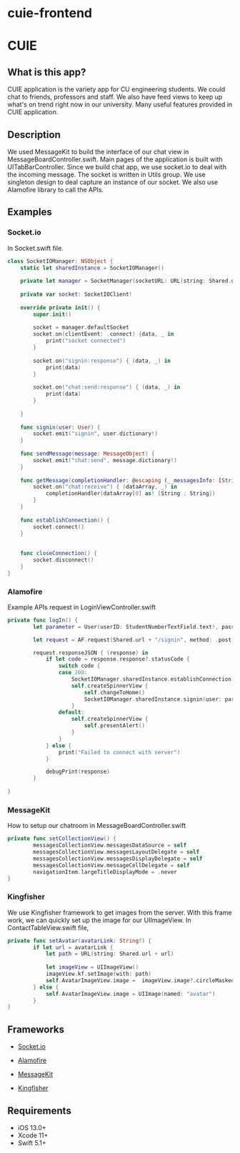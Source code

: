 # cuie-frontend

# CUIE
## What is this app?
CUIE application is the variety app for CU engineering students. We could chat to friends, professors and staff. We also have feed views to keep up what's on trend right now in our university.
Many useful features provided in CUIE application.

## Description
We used MessageKit to build the interface of our chat view in MessageBoardController.swift. 
Main pages of the application is built with UITabBarController. Since we build chat app, we use socket.io to deal with the incoming message. 
The socket is written in Utils group. We use singleton design to deal capture an instance of our socket. 
We also use Alamofire library to call the APIs.

## Examples
### Socket.io
In Socket.swift file.
```swift
class SocketIOManager: NSObject {
    static let sharedInstance = SocketIOManager()
    
    private let manager = SocketManager(socketURL: URL(string: Shared.url)!, config: [.log(false), .compress])
    
    private var socket: SocketIOClient!
    
    override private init() {
        super.init()
        
        socket = manager.defaultSocket
        socket.on(clientEvent: .connect) {data, _ in
            print("socket connected")
        }
        
        socket.on("signin:response") { (data, _) in
            print(data)
        }
        
        socket.on("chat:send:response") { (data, _) in
            print(data)
        }
        
    }
    
    func signin(user: User) {
        socket.emit("signin", user.dictionary!)
    }
    
    func sendMessage(message: MessageObject) {
        socket.emit("chat:send", message.dictionary!)
    }
    
    func getMessage(completionHandler: @escaping (_ messagesInfo: [String: String]) -> Void) {
        socket.on("chat:receive") { (dataArray, _) in
            completionHandler(dataArray[0] as! [String : String])
        }
    }
    
    func establishConnection() {
        socket.connect()
    }
    
    
    func closeConnection() {
        socket.disconnect()
    }
}

```
### Alamofire
Example APIs request in LoginViewController.swift
```swift
private func logIn() {
        let parameter = User(userID: StudentNumberTextField.text!, password: PasswordTextField.text!)

        let request = AF.request(Shared.url + "/signin", method: .post, parameters: parameter, encoder: JSONParameterEncoder.default)

        request.responseJSON { (response) in
            if let code = response.response?.statusCode {
                switch code {
                case 200:
                    SocketIOManager.sharedInstance.establishConnection()
                    self.createSpinnerView {
                        self.changeToHome()
                        SocketIOManager.sharedInstance.signin(user: parameter)
                    }
                default:
                    self.createSpinnerView {
                        self.presentAlert()
                    }
                }
            } else {
                print("Failed to connect with server")
            }

            debugPrint(response)
        }
       
}
```
### MessageKit
How to setup our chatroom in MessageBoardController.swift
```swift
private func setCollectionView() {
        messagesCollectionView.messagesDataSource = self
        messagesCollectionView.messagesLayoutDelegate = self
        messagesCollectionView.messagesDisplayDelegate = self
        messagesCollectionView.messageCellDelegate = self
        navigationItem.largeTitleDisplayMode = .never
}
```
### Kingfisher
We use Kingfisher framework to get images from the server. With this frame work, we can quickly set up the image for our UIImageView.
In ContactTableView.swift file, 
```swift
private func setAvatar(avatarLink: String?) {
        if let url = avatarLink {
            let path = URL(string: Shared.url + url)
            
            let imageView = UIImageView()
            imageView.kf.setImage(with: path)
            self.AvatarImageView.image =  imageView.image?.circleMasked
        } else {
            self.AvatarImageView.image = UIImage(named: "avatar")
        }
}
```

## Frameworks
* [Socket.io](https://github.com/socketio/socket.io-client-swift)

* [Alamofire](https://github.com/Alamofire/Alamofire)

* [MessageKit](https://github.com/MessageKit/MessageKit)

* [Kingfisher](https://github.com/onevcat/Kingfisher)

## Requirements
* iOS 13.0+
* Xcode 11+
* Swift 5.1+

